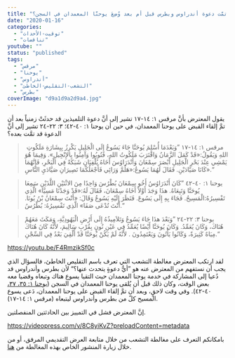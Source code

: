 ```yaml
---
title: "الإعتراض ١٢٤، هل تمَّت دعوة أندراوس وبطرس قبل أم بعد وُضِعَ يوحنَّا المعمدان في السجن؟"
date: "2020-01-16"
categories: 
  - "توقيت-الأحداث"
  - "تناقضات"
youtube: ""
status: "published"
tags: 
  - "مرقس"
  - "يوحنا"
  - "أندراوس"
  - "التشعب-التقليص-الخاطئ"
  - "بطرس"
coverImage: "d9a1d9a2d9a4.jpg"
---
```


يقول المعترض بأنَّ مرقس ١: ١٤-١٧ تشير إلى أنَّ دعوة التلميذين قد حدثَتْ زمنياً بعد أن تمَّ إلقاء القبض على يوحنا المعمدان، في حين أن يوحنا ١: ٤٠-٤٢؛ ٣: ٢٢-٢٤ تشير إلى أنَّ الدعوة قد تمَّت بعده؟

>  مرقس ١: ١٤-١٧ ”وَبَعْدَمَا أُسْلِمَ يُوحَنَّا جَاءَ يَسُوعُ إِلَى الْجَلِيلِ يَكْرِزُ بِبِشَارَةِ مَلَكُوتِ اللهِ وَيَقُولُ:«قَدْ كَمَلَ الزَّمَانُ وَاقْتَرَبَ مَلَكُوتُ اللهِ، فَتُوبُوا وَآمِنُوا بِالإِنْجِيلِ». وَفِيمَا هُوَ يَمْشِي عِنْدَ بَحْرِ الْجَلِيلِ أَبْصَرَ سِمْعَانَ وَأَنْدَرَاوُسَ أَخَاهُ يُلْقِيَانِ شَبَكَةً فِي الْبَحْرِ، فَإِنَّهُمَا كَانَا صَيَّادَيْنِ. فَقَالَ لَهُمَا يَسُوعُ:«هَلُمَّ وَرَائِي فَأَجْعَلُكُمَا تَصِيرَانِ صَيَّادَيِ النَّاسِ».“

> يوحنا ١: ٤٠-٤٢ ”كَانَ أَنْدَرَاوُسُ أَخُو سِمْعَانَ بُطْرُسَ وَاحِدًا مِنَ الاثْنَيْنِ اللَّذَيْنِ سَمِعَا يُوحَنَّا وَتَبِعَاهُ. هذَا وَجَدَ أَوَّلاً أَخَاهُ سِمْعَانَ، فَقَالَ لَهُ:«قَدْ وَجَدْنَا مَسِيَّا» الَّذِي تَفْسِيرُهُ:الْمَسِيحُ. فَجَاءَ بِهِ إِلَى يَسُوعَ. فَنَظَرَ إِلَيْهِ يَسُوعُ وَقَالَ: «أَنْتَ سِمْعَانُ بْنُ يُونَا. أَنْتَ تُدْعَى صَفَا» الَّذِي تَفْسِيرُهُ: بُطْرُسُ.“

> يوحنا ٣: ٢٢-٢٤ ”وَبَعْدَ هذَا جَاءَ يَسُوعُ وَتَلاَمِيذُهُ إِلَى أَرْضِ الْيَهُودِيَّةِ، وَمَكَثَ مَعَهُمْ هُنَاكَ، وَكَانَ يُعَمِّدُ. وَكَانَ يُوحَنَّا أَيْضًا يُعَمِّدُ فِي عَيْنِ نُونٍ بِقُرْبِ سَالِيمَ، لأَنَّهُ كَانَ هُنَاكَ مِيَاهٌ كَثِيرَةٌ، وَكَانُوا يَأْتُونَ وَيَعْتَمِدُونَ . لأَنَّهُ لَمْ يَكُنْ يُوحَنَّا قَدْ أُلْقِيَ بَعْدُ فِي السِّجْنِ.“

https://youtu.be/F4RmzikSf0c

لقد ارتكب المعترض مغالطة التشعب التي تعرف باسم التقليص الخاطئ، فالسؤال الذي يجب أن نستفهم من المعترض عنه هو ”أيُّ دعوةٍ يتحدث عنها؟“ لأن بطرس وأندراوس قد دُعيا إلى المشاركة في خدمة يوحنا المعمدان حيث التقيا يسوع هناك وتبعاه وقضيا معه بعض الوقت، وكان ذلك قبل أن يُلقى يوحنا المعمدان في السجن ([يوحنا ١: ٣٥، ٣٧،](https://biblia.com/books/ar-vandyke/Jn1.35-37) ٤٠-٤٢). وفي وقت لاحقٍ، وبعد أن تمَّ إلقاء القبض على يوحنا المعمدان، دَعى يسوع المسيح كلّ من بطرس وأندراوس ليتبعاه (مرقس ١: ١٤-١٧).

إنَّ المعترض فشل في التمييز بين الحادثتين المنفصلتين.

https://videopress.com/v/8C8yiKvZ?preloadContent=metadata

  
  
  
  
بامكانكم التعرف على مغالطة التشعب من خلال متابعة العرض التقديمي المرفق، أو من خلال زيارة المنشور الخاص بهذه المغالطة من [هنا](https://reasonofhope.com/2019/07/25/bifurcation/).
